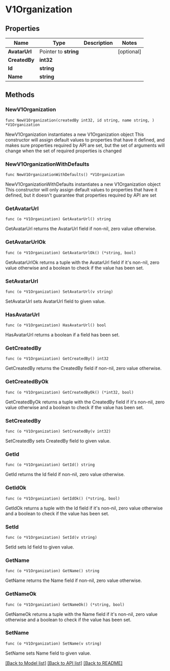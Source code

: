 # V1Organization

## Properties

Name | Type | Description | Notes
------------ | ------------- | ------------- | -------------
**AvatarUrl** | Pointer to **string** |  | [optional] 
**CreatedBy** | **int32** |  | 
**Id** | **string** |  | 
**Name** | **string** |  | 

## Methods

### NewV1Organization

`func NewV1Organization(createdBy int32, id string, name string, ) *V1Organization`

NewV1Organization instantiates a new V1Organization object
This constructor will assign default values to properties that have it defined,
and makes sure properties required by API are set, but the set of arguments
will change when the set of required properties is changed

### NewV1OrganizationWithDefaults

`func NewV1OrganizationWithDefaults() *V1Organization`

NewV1OrganizationWithDefaults instantiates a new V1Organization object
This constructor will only assign default values to properties that have it defined,
but it doesn't guarantee that properties required by API are set

### GetAvatarUrl

`func (o *V1Organization) GetAvatarUrl() string`

GetAvatarUrl returns the AvatarUrl field if non-nil, zero value otherwise.

### GetAvatarUrlOk

`func (o *V1Organization) GetAvatarUrlOk() (*string, bool)`

GetAvatarUrlOk returns a tuple with the AvatarUrl field if it's non-nil, zero value otherwise
and a boolean to check if the value has been set.

### SetAvatarUrl

`func (o *V1Organization) SetAvatarUrl(v string)`

SetAvatarUrl sets AvatarUrl field to given value.

### HasAvatarUrl

`func (o *V1Organization) HasAvatarUrl() bool`

HasAvatarUrl returns a boolean if a field has been set.

### GetCreatedBy

`func (o *V1Organization) GetCreatedBy() int32`

GetCreatedBy returns the CreatedBy field if non-nil, zero value otherwise.

### GetCreatedByOk

`func (o *V1Organization) GetCreatedByOk() (*int32, bool)`

GetCreatedByOk returns a tuple with the CreatedBy field if it's non-nil, zero value otherwise
and a boolean to check if the value has been set.

### SetCreatedBy

`func (o *V1Organization) SetCreatedBy(v int32)`

SetCreatedBy sets CreatedBy field to given value.


### GetId

`func (o *V1Organization) GetId() string`

GetId returns the Id field if non-nil, zero value otherwise.

### GetIdOk

`func (o *V1Organization) GetIdOk() (*string, bool)`

GetIdOk returns a tuple with the Id field if it's non-nil, zero value otherwise
and a boolean to check if the value has been set.

### SetId

`func (o *V1Organization) SetId(v string)`

SetId sets Id field to given value.


### GetName

`func (o *V1Organization) GetName() string`

GetName returns the Name field if non-nil, zero value otherwise.

### GetNameOk

`func (o *V1Organization) GetNameOk() (*string, bool)`

GetNameOk returns a tuple with the Name field if it's non-nil, zero value otherwise
and a boolean to check if the value has been set.

### SetName

`func (o *V1Organization) SetName(v string)`

SetName sets Name field to given value.



[[Back to Model list]](../README.md#documentation-for-models) [[Back to API list]](../README.md#documentation-for-api-endpoints) [[Back to README]](../README.md)


